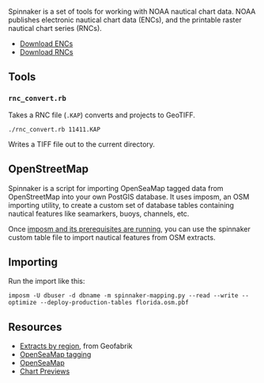 Spinnaker is a set of tools for working with NOAA nautical chart data. NOAA publishes electronic nautical chart data (ENCs), and the printable raster nautical chart series (RNCs).

* [Download ENCs](http://www.charts.noaa.gov/ENCs/ENCs.shtml)
* [Download RNCs](http://www.charts.noaa.gov/RNCs/RNCs.shtml)

## Tools

### `rnc_convert.rb`

Takes a RNC file (`.KAP`) converts and projects to GeoTIFF.

    ./rnc_convert.rb 11411.KAP

Writes a TIFF file out to the current directory.

## OpenStreetMap

Spinnaker is a script for importing OpenSeaMap tagged data from OpenStreetMap into your own PostGIS database. It uses imposm, an OSM importing utility, to create a custom set of database tables containing nautical features like seamarkers, buoys, channels, etc.

Once [imposm and its prerequisites are running](http://imposm.org/docs/imposm/latest/install.html), you can use the spinnaker custom table file to import nautical features from OSM extracts.

## Importing

Run the import like this:

    imposm -U dbuser -d dbname -m spinnaker-mapping.py --read --write --optimize --deploy-production-tables florida.osm.pbf

## Resources

* [Extracts by region](http://download.geofabrik.de/openstreetmap/), from Geofabrik
* [OpenSeaMap tagging](http://wiki.openstreetmap.org/wiki/Openseamap/Seamark_Tag_Values)
* [OpenSeaMap](http://www.openseamap.org/)
* [Chart Previews](http://atoll.floridamarine.org/Quickmaps/KMZ_download-nauticalcharts.htm)

